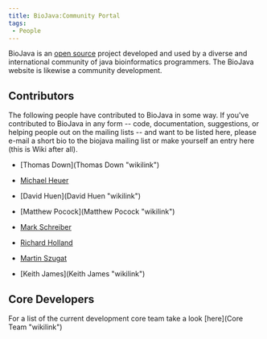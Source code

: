 ```yaml
---
title: BioJava:Community Portal
tags:
 - People
---
```


BioJava is an [open source](wp:open_source "wikilink") project developed
and used by a diverse and international community of java bioinformatics
programmers. The BioJava website is likewise a community development.

Contributors
------------

The following people have contributed to BioJava in some way. If you've
contributed to BioJava in any form -- code, documentation, suggestions,
or helping people out on the mailing lists -- and want to be listed
here, please e-mail a short bio to the biojava mailing list or make
yourself an entry here (this is Wiki after all).

-   [Thomas Down](Thomas Down "wikilink")

<!-- -->

-   [Michael Heuer](User:Heuermh "wikilink")

<!-- -->

-   [David Huen](David Huen "wikilink")

<!-- -->

-   [Matthew Pocock](Matthew Pocock "wikilink")

<!-- -->

-   [Mark Schreiber](User:Mark "wikilink")

<!-- -->

-   [Richard Holland](User:Rholland "wikilink")

<!-- -->

-   [Martin Szugat](User:Martin "wikilink")

<!-- -->

-   [Keith James](Keith James "wikilink")

Core Developers
---------------

For a list of the current development core team take a look
[here](Core Team "wikilink")
